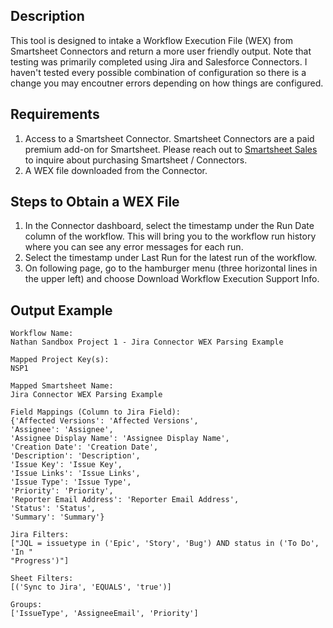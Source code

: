 ## Description

This tool is designed to intake a Workflow Execution File (WEX) from Smartsheet Connectors and return a more user friendly output. Note that testing was primarily completed using Jira and Salesforce Connectors. I haven't tested every possible combination of configuration so there is a change you may encoutner errors depending on how things are configured. 

## Requirements

1. Access to a Smartsheet Connector. Smartsheet Connectors are a paid premium add-on for Smartsheet. Please reach out to [Smartsheet Sales](https://www.smartsheet.com/contact/sales) to inquire about purchasing Smartsheet / Connectors.
2. A WEX file downloaded from the Connector.

## Steps to Obtain a WEX File

1. In the Connector dashboard, select the timestamp under the Run Date column of the workflow. This will bring you to the workflow run history where you can see any error messages for each run.
2. Select the timestamp under Last Run for the latest run of the workflow.
3. On following page, go to the hamburger menu (three horizontal lines in the upper left) and choose Download Workflow Execution Support Info.

## Output Example

```
Workflow Name: 
Nathan Sandbox Project 1 - Jira Connector WEX Parsing Example

Mapped Project Key(s): 
NSP1

Mapped Smartsheet Name: 
Jira Connector WEX Parsing Example

Field Mappings (Column to Jira Field): 
{'Affected Versions': 'Affected Versions',
'Assignee': 'Assignee',
'Assignee Display Name': 'Assignee Display Name',
'Creation Date': 'Creation Date',
'Description': 'Description',
'Issue Key': 'Issue Key',
'Issue Links': 'Issue Links',
'Issue Type': 'Issue Type',
'Priority': 'Priority',
'Reporter Email Address': 'Reporter Email Address',
'Status': 'Status',
'Summary': 'Summary'}

Jira Filters: 
["JQL = issuetype in ('Epic', 'Story', 'Bug') AND status in ('To Do', 'In "
"Progress')"]

Sheet Filters: 
[('Sync to Jira', 'EQUALS', 'true')]

Groups: 
['IssueType', 'AssigneeEmail', 'Priority']
```


